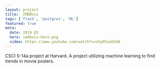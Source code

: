 ```yaml
---
layout: project
title:  IMDBvis
tags: ['flask', 'postgres', 'ML']
featured: true
meta:
  date: 2019 Q3
  hero: imdbvis-hero.png
  video: https://www.youtube.com/watch?v=nCp9IaxDJm8
---
```


CSCI S-14a project at Harvard. A project utilizing machine learning to find
trends in movie posters.
